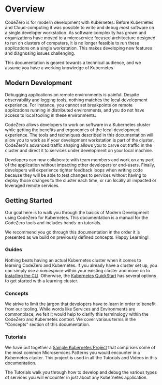 # Overview

CodeZero is for modern development with Kubernetes. Before Kubernetes and
Cloud-computing it was possible to write and debug _most_ software on a single
developer workstation. As software complexity has grown and organizations have
moved to a microservice focused architecture designed to run on clusters of
computers, it is no longer feasible to run these applications on a single
workstation. This makes developing new features and diagnosing issues
challenging.

This documentation is geared towards a technical audience, and we assume you
have a working knowledge of Kubernetes.

## Modern Development

Debugging applications on remote environments is painful. Despite observability
and logging tools, nothing matches the local development experience. For
instance, you cannot set breakpoints on remote applications running in
distributed environments, and you do not have access to local tooling in these
environments.

CodeZero allows developers to work on software in a Kubernetes cluster while
getting the benefits and ergonomics of the local development experience. The
tools and techniques described in this documentation will allow you to work as
if your development workstation is part of the cluster. CodeZero's advanced
traffic shaping allows you to carve out traffic in the cluster and direct it to
services under development on your local machine.

Developers can now collaborate with team members and work on any part of the
application without impacting other developers or end-users. Finally, developers
will experience tighter feedback loops when writing code because they will be
able to test changes to services without having to deploy those changes to the
cluster each time, or run locally all impacted or leveraged remote services.

## Getting Started

Our goal here is to walk you through the basics of Modern Development using
CodeZero for Kubernetes. This documentation is a manual for the CodeZero tools
and includes hands-on tutorials.

We recommend you go through this documentation in the order it is presented as
we build on previously defined concepts. Happy Learning!

### Guides

Nothing beats having an actual Kubernetes cluster when it comes to learning
CodeZero and Kubernetes. If you already have a cluster set up, you can simply
use a _namespace_ within your existing cluster and move on to
[Installing the CLI](/guides/installing.md). Otherwise, the
[Kubernetes QuickStart](/guides/kubernetes-quickstart.md) has several options to
get started with a learning cluster.

### Concepts

We strive to limit the jargon that developers have to learn in order to benefit
from our tooling. While words like Services and Environments are commonplace, we
felt it would help to clarify this terminology within the CodeZero and
Kubernetes context. We cover various terms in the "Concepts" section of this
documentation.

### Tutorials

We have put together a [Sample Kubernetes Project](/tutorials/sample-project.md)
that comprises some of the most common Microservices Patterns you would
encounter in a Kubernetes cluster. This project is used in all the Tutorials and
Videos in this documentation.

The Tutorials walk you through how to develop and debug the various types of
services you will encounter in just about any Kubernetes application.
